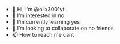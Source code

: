 - 👋 Hi, I’m @olix3001yt
- 👀 I’m interested in no
- 🌱 I’m currently learning yes
- 💞️ I’m looking to collaborate on no friends
- 📫 How to reach me cant

<!---
olix3001yt/olix3001yt is a ✨ special ✨ repository because its `README.md` (this file) appears on your GitHub profile.
You can click the Preview link to take a look at your changes. oh and it is not real olix real olix is olix3001 kek
--->
